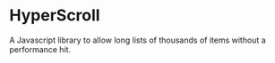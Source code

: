 # HyperScroll
A Javascript library to allow long lists of thousands of items without a performance hit.
